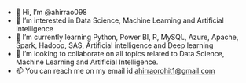 - 👋 Hi, I’m @ahirrao098
- 👀 I’m interested in Data Science, Machine Learning and Artificial Intelligence
- 🌱 I’m currently learning Python, Power BI, R, MySQL, Azure, Apache, Spark, Hadoop, SAS, Artificial intelligence and Deep learning
- 💞️ I’m looking to collaborate on all topics related to Data Science, Machine Learning and Artificial Intelligence.
- 📫 You can reach me on my email id ahirraorohit1@gmail.com

<!---
ahirrao098/ahirrao098 is a ✨ special ✨ repository because its `README.md` (this file) appears on your GitHub profile.
You can click the Preview link to take a look at your changes.
--->
